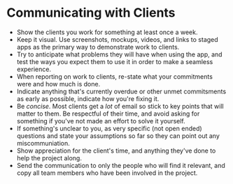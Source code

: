 
# Communicating with Clients

  * Show the clients you work for something at least once a week.
  * Keep it visual. Use screenshots, mockups, videos, and links to staged apps as the primary way to demonstrate work to clients.
  * Try to anticipate what problems they will have when using the app, and test the ways you expect them to use it in order to make a seamless experience.
  * When reporting on work to clients, re-state what your commitments were and how much is done.
  * Indicate anything that's currently overdue or other unmet commitsments as early as possible, indicate how you're fixing it.
  * Be *concise*. Most clients get a *lot* of email so stick to key points that will matter to them. Be respectful of their time, and avoid asking for something if you've not made an effort to solve it yourself.
  * If something's unclear to you, as very specific (not open ended) questions and state your assumptions so far so they can point out any miscommuniation.
  * Show appreciation for the client's time, and anything they've done to help the project along.
  * Send the communication to only the people who will find it relevant, and copy all team members who have been involved in the project.
